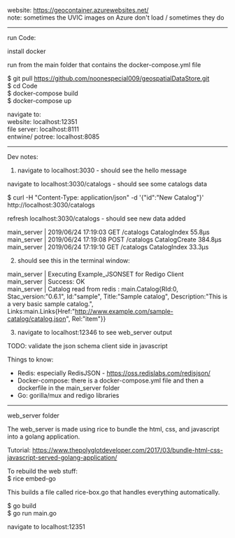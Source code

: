 website: https://geocontainer.azurewebsites.net/  
note: sometimes the UVIC images on Azure don't load / sometimes they do  

--------------------------------

run Code:   

install docker  

run from the main folder that contains the docker-compose.yml file  

$ git pull https://github.com/noonespecial009/geospatialDataStore.git  
$ cd Code  
$ docker-compose build  
$ docker-compose up  

navigate to:  
website: localhost:12351  
file server: localhost:8111  
entwine/ potree: localhost:8085  
  
----------------------------- 


Dev notes:  

1. navigate to localhost:3030 - should see the hello message  

navigate to localhost:3030/catalogs - should see some catalogs data  

$ curl -H "Content-Type: application/json" -d '{"id":"New Catalog"}' http://localhost:3030/catalogs

refresh localhost:3030/catalogs - should see new data added

main_server  | 2019/06/24 17:19:03 GET	/catalogs	CatalogIndex	55.8µs  
main_server  | 2019/06/24 17:19:08 POST	/catalogs	CatalogCreate	384.8µs 
main_server  | 2019/06/24 17:19:10 GET	/catalogs	CatalogIndex	33.3µs

2. should see this in the terminal window:

main_server  | Executing Example_JSONSET for Redigo Client  
main_server  | Success: OK  
main_server  | Catalog read from redis : main.Catalog{RId:0, Stac_version:"0.6.1", Id:"sample", Title:"Sample catalog", Description:"This is a very basic sample catalog.", Links:main.Links{Href:"http://www.example.com/sample-catalog/catalog.json", Rel:"item"}}

3. navigate to localhost:12346 to see web_server output

TODO: validate the json schema client side in javascript

Things to know:
-   Redis: especially RedisJSON - https://oss.redislabs.com/redisjson/
-   Docker-compose: there is a docker-compose.yml file and then a dockerfile in
    the main_server folder
-   Go: gorilla/mux and redigo libraries

-----------------------------------------------------  
web_server folder  

The web_server is made using rice to bundle the html, css, and javascript into a golang application.  

Tutorial: https://www.thepolyglotdeveloper.com/2017/03/bundle-html-css-javascript-served-golang-application/  

To rebuild the web stuff:  
$ rice embed-go  

This builds a file called rice-box.go that handles everything automatically.

$ go build  
$ go run main.go  

navigate to localhost:12351

